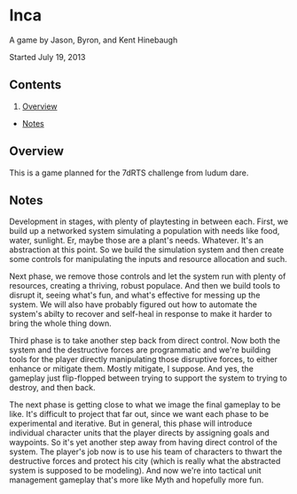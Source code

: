 # Inca
A game by Jason, Byron, and Kent Hinebaugh

Started July 19, 2013

## Contents
1. [Overview](#overview)
- [Notes](#notes)

<a id="overview"></a>
## Overview
This is a game planned for the 7dRTS challenge from ludum dare.



<a id="notes"></a>
## Notes
Development in stages, with plenty of playtesting in between each. First, we build up a networked system simulating a population with needs like food, water, sunlight. Er, maybe those are a plant's needs. Whatever. It's an abstraction at this point. So we build the simulation system and then create some controls for manipulating the inputs and resource allocation and such.

Next phase, we remove those controls and let the system run with plenty of resources, creating a thriving, robust populace. And then we build tools to disrupt it, seeing what's fun, and what's effective for messing up the system. We will also have probably figured out how to automate the system's abilty to recover and self-heal in response to make it harder to bring the whole thing down.

Third phase is to take another step back from direct control. Now both the system and the destructive forces are programmatic and we're building tools for the player directly manipulating those disruptive forces, to either enhance or mitigate them. Mostly mitigate, I suppose. And yes, the gameplay just flip-flopped between trying to support the system to trying to destroy, and then back.

The next phase is getting close to what we image the final gameplay to be like. It's difficult to project that far out, since we want each phase to be experimental and iterative. But in general, this phase will introduce individual character units that the player directs by assigning goals and waypoints. So it's yet another step away from having direct control of the system. The player's job now is to use his team of characters to thwart the destructive forces and protect his city (which is really what the abstracted system is supposed to be modeling). And now we're into tactical unit management gameplay that's more like Myth and hopefully more fun.